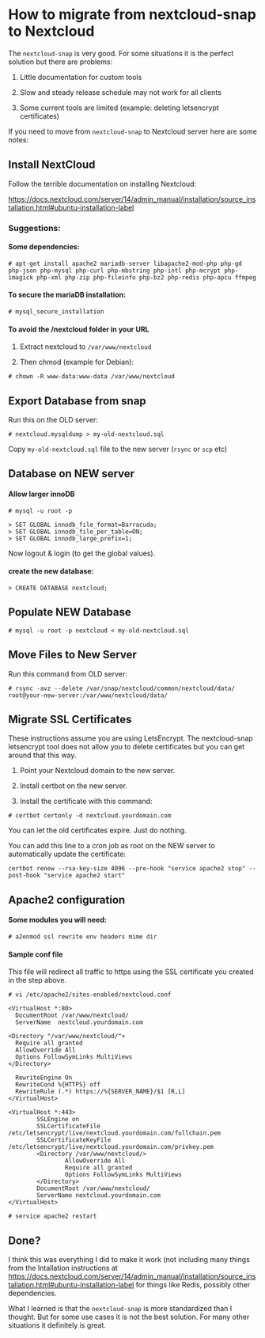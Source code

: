 # How to migrate from nextcloud-snap to Nextcloud 

The `nextcloud-snap` is very good.  For some situations it is the perfect solution but there are problems:

1. Little documentation for custom tools

2. Slow and steady release schedule may not work for all clients

3. Some current tools are limited (example: deleting letsencrypt certificates)


If you need to move from `nextcloud-snap` to Nextcloud server here are some notes:



## Install NextCloud

Follow the terrible documentation on installing Nextcloud: 

https://docs.nextcloud.com/server/14/admin_manual/installation/source_installation.html#ubuntu-installation-label

### Suggestions:

#### Some dependencies:

`# apt-get install apache2 mariadb-server libapache2-mod-php php-gd php-json php-mysql php-curl php-mbstring php-intl php-mcrypt php-imagick php-xml php-zip php-fileinfo php-bz2 php-redis php-apcu ffmpeg`

#### To secure the mariaDB installation:

`# mysql_secure_installation`

#### To avoid the /nextcloud folder in your URL

1. Extract nextcloud to `/var/www/nextcloud`

2. Then chmod (example for Debian):

`# chown -R www-data:www-data /var/www/nextcloud`



## Export Database from snap

Run this on the OLD server:

`# nextcloud.mysqldump > my-old-nextcloud.sql`

Copy `my-old-nextcloud.sql` file to the new server (`rsync` or `scp` etc)


## Database on NEW server

#### Allow larger innoDB

`# mysql -u root -p`

```
> SET GLOBAL innodb_file_format=Barracuda;
> SET GLOBAL innodb_file_per_table=ON;
> SET GLOBAL innodb_large_prefix=1;
```

Now logout & login (to get the global values).

#### create the new database:

`> CREATE DATABASE nextcloud;`


## Populate NEW Database

`# mysql -u root -p nextcloud < my-old-nextcloud.sql`


## Move Files to New Server

Run this command from OLD server:

`# rsync -avz --delete /var/snap/nextcloud/common/nextcloud/data/ root@your-new-server:/var/www/nextcloud/data/`


## Migrate SSL Certificates

These instructions assume you are using LetsEncrypt.  The nextcloud-snap letsencrypt tool does not allow you to delete certificates but you can get around that this way.


1. Point your Nextcloud domain to the new server.

2. Install certbot on the new server.

3. Install the certificate with this command:

`# certbot certonly -d nextcloud.yourdomain.com`

You can let the old certificates expire.  Just do nothing.

You can add this line to a cron job as root on the NEW server to automatically update the certificate:

`certbot renew --rsa-key-size 4096 --pre-hook "service apache2 stop" --post-hook "service apache2 start"`


## Apache2 configuration

#### Some modules you will need:

`# a2enmod ssl rewrite env headers mime dir`

#### Sample conf file

This file will redirect all traffic to https using the SSL certificate you created in the step above.

`# vi /etc/apache2/sites-enabled/nextcloud.conf`

```
<VirtualHost *:80>
  DocumentRoot /var/www/nextcloud/
  ServerName  nextcloud.yourdomain.com

<Directory "/var/www/nextcloud/">
  Require all granted
  AllowOverride All
  Options FollowSymLinks MultiViews
</Directory>
 
  RewriteEngine On
  RewriteCond %{HTTPS} off 
  RewriteRule (.*) https://%{SERVER_NAME}/$1 [R,L] 
</VirtualHost>

<VirtualHost *:443>
        SSLEngine on
        SSLCertificateFile /etc/letsencrypt/live/nextcloud.yourdomain.com/fullchain.pem
        SSLCertificateKeyFile /etc/letsencrypt/live/nextcloud.yourdomain.com/privkey.pem
        <Directory /var/www/nextcloud/>
                AllowOverride All 
                Require all granted
                Options FollowSymLinks MultiViews
        </Directory>
        DocumentRoot /var/www/nextcloud/
        ServerName nextcloud.yourdomain.com
</VirtualHost>

```

`# service apache2 restart`

## Done?

I think this was everything I did to make it work (not including many things from the Intallation instructions at https://docs.nextcloud.com/server/14/admin_manual/installation/source_installation.html#ubuntu-installation-label for things like Redis, possibly other dependencies.

What I learned is that the `nextcloud-snap` is more standardized than I thought.  But for some use cases it is not the best solution.  For many other situations it definitely is great.